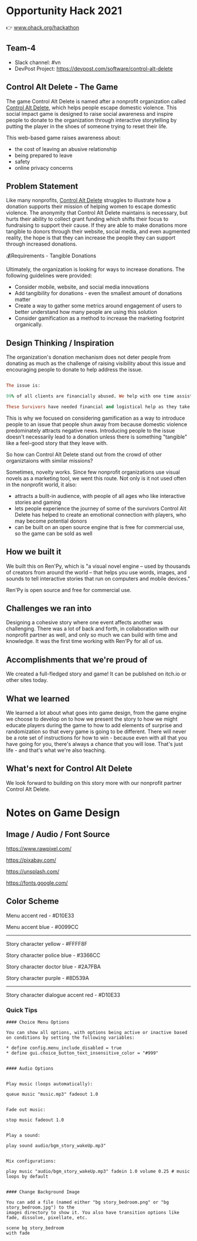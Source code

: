 # Opportunity Hack 2021
👉 www.ohack.org/hackathon
## Team-4
- Slack channel: #vn
- DevPost Project: https://devpost.com/software/control-alt-delete

## Control Alt Delete - The Game

The game Control Alt Delete is named after a nonprofit organization called [Control Alt Delete](https://dvcontrolaltdelete.org/), which helps people escape domestic violence. This social impact game is designed to raise social awareness and inspire people to donate to the organization through interactive storytelling by putting the player in the shoes of someone trying to reset their life.

This web-based game raises awareness about:
* the cost of leaving an abusive relationship
* being prepared to leave
* safety
* online privacy concerns

## Problem Statement

Like many nonprofits, [Control Alt Delete](https://dvcontrolaltdelete.org/) struggles to illustrate how a donation supports their mission of helping women to escape domestic violence. The anonymity that Control Alt Delete maintains is necessary, but hurts their ability to collect grant funding which shifts their focus to fundraising to support their cause. If they are able to make donations more tangible to donors through their website, social media, and even augmented reality, the hope is that they can increase the people they can support through increased donations.

💰Requirements - Tangible Donations

Ultimately, the organization is looking for ways to increase donations. The following guidelines were provided:

* Consider mobile, website, and social media innovations
* Add tangibility for donations - even the smallest amount of donations matter
* Create a way to gather some metrics around engagement of users to better understand how many people are using this solution
* Consider gamification as a method to increase the marketing footprint organically.

## Design Thinking / Inspiration

The organization's donation mechanism does not deter people from donating as much as the challenge of raising visibility about this issue and encouraging people to donate to help address the issue.

```ruby

The issue is:

99% of all clients are financially abused. We help with one time assistance with rent/utility/move in payments allowing the women we help to remain housed during this transition to independence. 

These Survivors have needed financial and logistical help as they take control of their finances and futures.

```

This is why we focused on considering gamification as a way to introduce people to an issue that people shun away from because domestic violence predominately attracts negative news. Introducing people to the issue doesn't necessarily lead to a donation unless there is something "tangible" like a feel-good story that they leave with. 

So how can Control Alt Delete stand out from the crowd of other organiztaions with similar missions? 

Sometimes, novelty works. Since few nonprofit organizations use visual novels as a marketing tool, we went this route. Not only is it not used often in the nonprofit world, it also:

* attracts a built-in audience, with people of all ages who like interactive stories and gaming
* lets people experience the journey of some of the survivors Control Alt Delete has helped to create an emotional connection with players, who may become potential donors
* can be built on an open source engine that is free for commercial use, so the game can be sold as well

## How we built it

We built this on Ren'Py, which is "a visual novel engine – used by thousands of creators from around the world – that helps you use words, images, and sounds to tell interactive stories that run on computers and mobile devices."

Ren'Py is open source and free for commercial use.

## Challenges we ran into

Designing a cohesive story where one event affects another was challenging. There was a lot of back and forth, in collaboration with our nonprofit partner as well, and only so much we can build with time and knowledge. It was the first time working with Ren'Py for all of us.

## Accomplishments that we're proud of

We created a full-fledged story and game! It can be published on itch.io or other sites today.

## What we learned

We learned a lot about what goes into game design, from the game engine we choose to develop on to how we present the story to how we might educate players during the game to how to add elements of surprise and randomization so that every game is going to be different. There will never be a rote set of instructions for how to win - because even with all that you have going for you, there's always a chance that you will lose. That's just life - and that's what we're also teaching.

## What's next for Control Alt Delete

We look forward to building on this story more with our nonprofit partner Control Alt Delete.

# Notes on Game Design 

## Image / Audio / Font Source

https://www.rawpixel.com/

https://pixabay.com/

https://unsplash.com/

https://fonts.google.com/

## Color Scheme

Menu accent red - #D10E33

Menu accent blue - #0099CC

-----

Story character yellow - #FFFF8F

Story character police blue - #3366CC

Story character doctor blue - #2A7FBA

Story character purple - #8D539A

-----

Story character dialogue accent red - #D10E33

### Quick Tips

    #### Choice Menu Options

    You can show all options, with options being active or inactive based on conditions by setting the following variables:
    
    * define config.menu_include_disabled = true
    * define gui.choice_button_text_insensitive_color = "#999"


    #### Audio Options


    Play music (loops automatically):

    queue music "music.mp3" fadeout 1.0


    Fade out music:

    stop music fadeout 1.0


    Play a sound:

    play sound audio/bgm_story_wakeUp.mp3"


    Mix configurations:

    play music "audio/bgm_story_wakeUp.mp3" fadein 1.0 volume 0.25 # music loops by default


    #### Change Background Image

    You can add a file (named either "bg story_bedroom.png" or "bg story_bedroom.jpg") to the
    images directory to show it. You also have transition options like fade, dissolve, pixellate, etc.

    scene bg story_bedroom
    with fade

